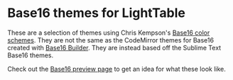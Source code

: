 Base16 themes for LightTable
============================

These are a selection of themes using Chris Kempson's [Base16 color schemes](https://github.com/chriskempson/base16). They are not the same as the CodeMirror themes for Base16 created with [Base16 Builder](https://github.com/chriskempson/base16-builder). They are instead based off the Sublime Text Base16 themes.

Check out the [Base16 preview page](http://chriskempson.github.io/base16/) to get an idea for what these look like.

